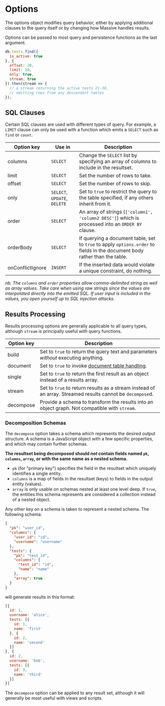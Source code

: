 # Options

The options object modifies query behavior, either by applying additional clauses to the query itself or by changing how Massive handles results.

Options can be passed to most query and persistence functions as the last argument.

```javascript
db.tests.find({
  is_active: true
}, {
  offset: 20,
  limit: 10,
  only: true,
  stream: true
}).then(stream => {
  // a stream returning the active tests 21-30,
  // omitting rows from any descendant tables
});
```

## SQL Clauses

Certain SQL clauses are used with different types of query. For example, a `LIMIT` clause can only be used with a function which emits a `SELECT` such as `find` or `count`.

| Option key       | Use in | Description |
|------------------|--------|-------------|
| columns          | `SELECT` | Change the `SELECT` list by specifying an array of columns to include in the resultset. |
| limit            | `SELECT` | Set the number of rows to take. |
| offset           | `SELECT` | Set the number of rows to skip. |
| only             | `SELECT`, `UPDATE`, `DELETE` | Set to `true` to restrict the query to the table specified, if any others inherit from it. |
| order            | `SELECT` | An array of strings (`['column1', 'column2 DESC']`) which is processed into an `ORDER BY` clause. |
| orderBody        | `SELECT` | If querying a document table, set to `true` to apply `options.order` to fields in the document body rather than the table. |
| onConflictIgnore | `INSERT` | If the inserted data would violate a unique constraint, do nothing. |

*nb. The `columns` and `order` properties allow comma-delimited string as well as array values. Take care when using raw strings since the values are interpolated directly into the emitted SQL. If user input is included in the values, you open yourself up to SQL injection attacks.*

## Results Processing

Results processing options are generally applicable to all query types, although `stream` is principally useful with query functions.

| Option key | Description |
|------------|-------------|
| build      | Set to `true` to return the query text and parameters *without* executing anything. |
| document   | Set to `true` to invoke [document table handling](/documents). |
| single     | Set to `true` to return the first result as an object instead of a results array. |
| stream     | Set to `true` to return results as a stream instead of an array. Streamed results cannot be `decompose`d. |
| decompose  | Provide a schema to transform the results into an object graph. Not compatible with `stream`. |

### Decomposition Schemas

The `decompose` option takes a schema which represents the desired output structure. A schema is a JavaScript object with a few specific properties, and which may contain further schemas.

**The resultset being decomposed should _not_ contain fields named `pk`, `columns`, `array`, or with the same name as a nested schema.**

* `pk` (for "primary key") specifies the field in the resultset which uniquely identifies a single entity.
* `columns` is a map of fields in the resultset (keys) to fields in the output entity (values).
* `array` is only usable on schemas nested at least one level deep. If `true`, the entities this schema represents are considered a collection instead of a nested object.

Any other key on a schema is taken to represent a nested schema. The following schema:

```json
{
  "pk": "user_id",
  "columns": {
    "user_id": "id",
    "username": "username"
  },
  "tests": {
    "pk": "test_id",
    "columns": {
      "test_id": "id",
      "name": "name"
    },
    "array": true
  }
}
```

will generate results in this format:

```javascript
[{
  id: 1,
  username: 'alice',
  tests: [{
    id: 1,
    name: 'first'
  }, {
    id: 2,
    name: 'second'
  }]
}, {
  id: 2,
  username: 'bob',
  tests: [{
    id: 3,
    name: 'third'
  }]
}]
```

The `decompose` option can be applied to any result set, although it will generally be most useful with views and scripts.
